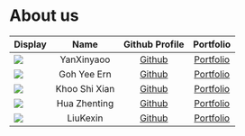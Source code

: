 # About us

Display | Name | Github Profile | Portfolio 
--------|:----:|:--------------:|:---------:
![](https://via.placeholder.com/100.png?text=Photo) | YanXinyaoo | [Github](https://github.com/yanxinyaoo) | [Portfolio](team/yanxinyaoo.md)
![](https://via.placeholder.com/100.png?text=Photo) | Goh Yee Ern | [Github](https://github.com/yeeern27) | [Portfolio](docs/team/yeeern.md)
![](https://via.placeholder.com/100.png?text=Photo) | Khoo Shi Xian | [Github](https://github.com/sxkhoo) | [Portfolio](docs/team/khooshixian.md)
![](https://via.placeholder.com/100.png?text=Photo) | Hua Zhenting | [Github](https://github.com/huazhenting) | [Portfolio](docs/team/huazhenting.md)
![](https://via.placeholder.com/100.png?text=Photo) | LiuKexin | [Github](https://github.com/Lydialkx) | [Portfolio](docs/team/lydialkx.md)


